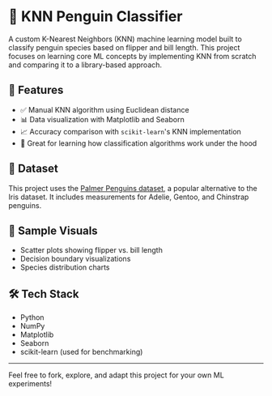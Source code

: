 # 🐧 KNN Penguin Classifier

A custom K-Nearest Neighbors (KNN) machine learning model built to classify penguin species based on flipper and bill length. This project focuses on learning core ML concepts by implementing KNN from scratch and comparing it to a library-based approach.

## 🚀 Features

- ✅ Manual KNN algorithm using Euclidean distance
- 📊 Data visualization with Matplotlib and Seaborn
- 📈 Accuracy comparison with `scikit-learn`'s KNN implementation
- 🧠 Great for learning how classification algorithms work under the hood

## 📂 Dataset

This project uses the [Palmer Penguins dataset](https://allisonhorst.github.io/palmerpenguins/), a popular alternative to the Iris dataset. It includes measurements for Adelie, Gentoo, and Chinstrap penguins.

## 📸 Sample Visuals

- Scatter plots showing flipper vs. bill length
- Decision boundary visualizations
- Species distribution charts

## 🛠️ Tech Stack

- Python
- NumPy
- Matplotlib
- Seaborn
- scikit-learn (used for benchmarking)

---

Feel free to fork, explore, and adapt this project for your own ML experiments!
